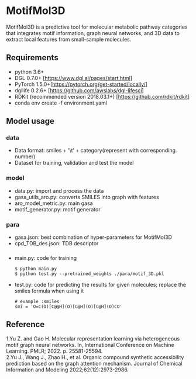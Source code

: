 # MotifMol3D
MotifMol3D is a predictive tool for molecular metabolic pathway categories that integrates motif information, graph neural networks, and 3D data to extract local features from small-sample molecules. <br/>

## Requirements
* python 3.6+ <br/>
* DGL 0.7.0+ [https://www.dgl.ai/pages/start.html]<br/>
* PyTorch 1.5.0+[https://pytorch.org/get-started/locally/]<br/>
* dgllife 0.2.6+ [https://github.com/awslabs/dgl-lifesci]<br/>
* RDKit (recommended version 2018.03.1+) [https://github.com/rdkit/rdkit]
* conda env create -f environment.yaml

## Model usage
### data
 * Data format: smiles + '\t' + category(represent with corresponding number)
 * Dataset for training, validation and test the model <br/>
 
### model
 * data.py: import and process the data <br/>
 * gasa_utils_aro.py: converts SMILES into graph with features <br/>
 * aro_model_metric.py: main gasa <br/>
 * motif_generator.py: motif generator <br/>

### para
 * gasa.json: best combination of hyper-parameters for MotifMol3D <br/>
 * cpd_TDB_des.json: TDB descriptor <br/>
### 
* main.py: code for training <br/>
  ```
  $ python main.py
  $ python test.py --pretrained_weights ./para/motif_3D.pkl
  ```
* test.py: code for predicting the results for given molecules; replace the smiles formula when using it <br/>
  ```
  # example :smiles
  smi = 'O=C(O)[C@@H](O)[C@H](O)[C@H](O)CO'
  ```

## Reference
1.Yu Z. and Gao H. Molecular representation learning via heterogeneous motif graph neural networks. In, International Conference on Machine Learning. PMLR; 2022. p. 25581-25594.  
2.Yu J., Wang J., Zhao H., et al. Organic compound synthetic accessibility prediction based on the graph attention mechanism. Journal of Chemical Information and Modeling 2022;62(12):2973-2986.  
